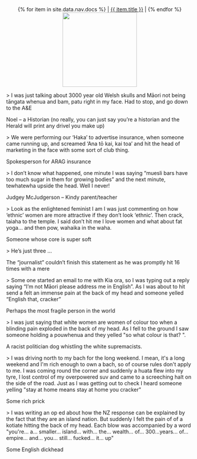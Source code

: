 <center>
   {% for item in site.data.nav.docs %}
      <span> | <a href="{{ item.url }}" alt="{{ item.title }}">{{ item.title }}</a> | </span>
   {% endfor %}
</center>
<div style="text-align: center;">
<img src="images/pttf.png" height="200">
</div>
<p id="skulls">
</p>
> I was just talking about 3000 year old Welsh skulls and Māori not being tāngata whenua and bam,  patu right in my face.  Had to stop, and go down to the A&E

Noel – a Historian (no really, you can just say you’re a historian and the Herald will print any drivel you make up)
<p id="insurance">
</p>
> We were performing our ‘Haka’ to advertise insurance, when someone came running up, and screamed ‘Ana tō kai, kai toa’ and hit the head of marketing in the face with some sort of club thing.

Spokesperson for ARAG insurance
<p id="kindy">
</p>
> I don’t know what happened, one minute I was saying “muesli bars have too much sugar in them for growing bodies” and the next minute, tewhatewha upside the head. Well I never!

Judgey McJudgerson – Kindy parent/teacher
<p id="softcore">
</p>
> Look as the enlightened feminist I am I was just commenting on how ‘ethnic’ women are more attractive if they don’t look ‘ethnic’. Then crack, taiaha to the temple. I said don’t hit me I love women and what about fat yoga… and then pow, wahaika in the waha.

Someone whose core is super soft
<p id="journalist">
</p>
> He’s just three …

The “journalist” couldn’t finish this statement as he was promptly hit 16 times with a mere
<p id="cracker">
</p>
> Some one started an email to me with Kia ora, so I was typing out a reply saying “I’m not Māori please address me in English”. As I was about to hit send a felt an immense pain at the back of my head and someone yelled “English that, cracker”

Perhaps the most fragile person in the world
<p id="crusher">
</p>
> I was just saying that white women are women of colour too when a blinding pain exploded in the back of my head. As I fell to the ground I saw someone holding a pouwhenua and they yelled "so what colour is that? ".

A racist politician dog whistling the white supremacists. 
<p id="lockdown">
</p>
> I was driving north to my bach for the long weekend. I mean, it's a long weekend and I'm rich enough to own a bach, so of course rules don't apply to me. I was coming round the corner and suddenly a huata flew into my tyre, I lost control of my overpowered suv and came to a screeching halt on the side of the road. Just as I was getting out to check I heard someone yelling "stay at home means stay at home you cracker" 

Some rich prick 
<p id="uk">
</p>
> I was writing an op ed about how the NZ response can be explained by the fact that they are an island nation. But suddenly I felt the pain of of a kotiate hitting the back of my head. Each blow was accompanied by a word "you're... a... smaller... island... with... the... wealth... of... 300...years... of... empire... and... you... still... fucked... it... up" 

Some English dickhead 
